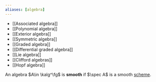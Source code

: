 ```yaml
---
aliases: [algebra]
---
```


- [[Associated algebra]]
- [[Polynomial algebra]]
- [[Exterior algebra]]
- [[Symmetric algebra]]
- [[Graded algebra]]
- [[Differential graded algebra]]
- [[Lie algebra]]
- [[Clifford algebras]]
- [[Hopf algebra]]


An  algebra $A\in \kalg^\fg$ is **smooth** if $\spec A$ is a smooth [scheme](scheme.md).